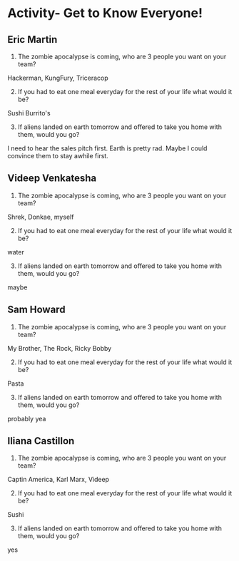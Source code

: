 # Activity- Get to Know Everyone!

## Eric Martin

1. The zombie apocalypse is coming, who are 3 people you want on your team?

Hackerman, KungFury, Triceracop

2. If you had to eat one meal everyday for the rest of your life what would it be?

Sushi Burrito's

3. If aliens landed on earth tomorrow and offered to take you home with them, would you go?

I need to hear the sales pitch first. Earth is pretty rad. Maybe I could convince them to stay awhile first.

## Videep Venkatesha

1. The zombie apocalypse is coming, who are 3 people you want on your team?

Shrek, Donkae, myself

2. If you had to eat one meal everyday for the rest of your life what would it be?

water

3. If aliens landed on earth tomorrow and offered to take you home with them, would you go?

maybe
## Sam Howard

1. The zombie apocalypse is coming, who are 3 people you want on your team?

My Brother, The Rock, Ricky Bobby

2. If you had to eat one meal everyday for the rest of your life what would it be?

Pasta

3. If aliens landed on earth tomorrow and offered to take you home with them, would you go?

probably yea


## Iliana Castillon 

1. The zombie apocalypse is coming, who are 3 people you want on your team?

Captin America, Karl Marx, Videep

2. If you had to eat one meal everyday for the rest of your life what would it be?

Sushi

3. If aliens landed on earth tomorrow and offered to take you home with them, would you go?

yes
